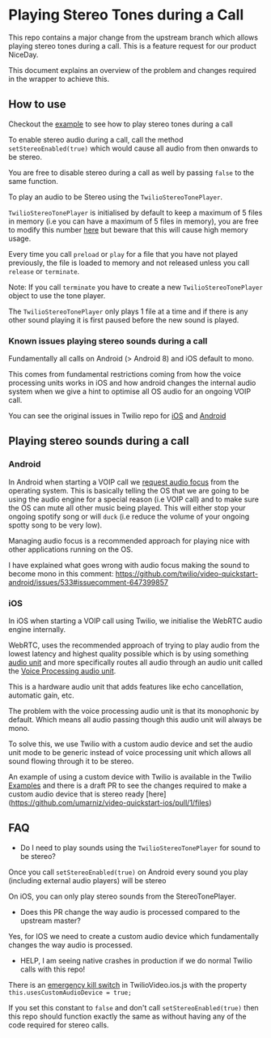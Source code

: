 

# Playing Stereo Tones during a Call

This repo contains a major change from the upstream branch which allows playing stereo tones during a call. This is a feature request for our product NiceDay.

This document explains an overview of the problem and changes required in the wrapper to achieve this.

## How to use

Checkout the [example](https://github.com/senseobservationsystems/react-native-twilio-video-webrtc/tree/niceday/twilio-emdr-ready/Example) to see how to play stereo tones during a call

To enable stereo audio during a call, call the method `setStereoEnabled(true)` which would cause all audio from then onwards to be stereo.

You are free to disable stereo during a call as well by passing `false` to the same function.

To play an audio to be Stereo using the `TwilioStereoTonePlayer`. 

`TwilioStereoTonePlayer` is initialised by default to keep a maximum of 5 files in memory (i.e you can have a maximum of 5 files in memory), you are free to modify this number [here](https://github.com/senseobservationsystems/react-native-twilio-video-webrtc/blob/niceday/twilio-emdr-ready/src/TwilioStereoTonePlayer.js#L16) but beware that this will cause high memory usage.

Every time you call `preload` or `play` for a file that you have not played previously, the file is loaded to memory and not released unless you call `release` or `terminate`.

Note: If you call `terminate` you have to create a new `TwilioStereoTonePlayer` object to use the tone player.

The `TwilioStereoTonePlayer` only plays 1 file at a time and if there is any other sound playing it is first paused before the new sound is played.

### Known issues playing stereo sounds during a call

Fundamentally all calls on Android (> Android 8) and iOS default to mono. 

This comes from fundamental restrictions coming from how the voice processing units works in iOS and how android changes the internal audio system when we give a hint to optimise all OS audio for an ongoing VOIP call.

You can see the original issues in Twilio repo for [iOS](https://github.com/twilio/twilio-video-ios/issues/77) and [Android](https://github.com/twilio/video-quickstart-android/issues/533)

## Playing stereo sounds during a call

### Android

In Android when starting a VOIP call we [request audio focus](https://developer.android.com/guide/topics/media-apps/audio-focus) from the operating system. This is basically telling the OS that we are going to be using the audio engine for a special reason (i.e VOIP call) and to make sure the OS can mute all other music being played. This will either stop your ongoing spotify song or will `duck` (i.e reduce the volume of your ongoing spotty song to be very low).

Managing audio focus is a recommended approach for playing nice with other applications running on the OS.

I have explained what goes wrong with audio focus making the sound to become  mono in this comment: https://github.com/twilio/video-quickstart-android/issues/533#issuecomment-647399857

### iOS

In iOS when starting a VOIP call using Twilio, we initialise the WebRTC audio engine internally.

WebRTC, uses the recommended approach of trying to play audio from the lowest latency and highest quality possible which is by using something [audio unit](https://developer.apple.com/documentation/audiounit) and more specifically routes all audio through an audio unit called the [Voice Processing audio unit](https://developer.apple.com/documentation/avfoundation/audio_playback_recording_and_processing/avaudioengine/using_voice_processing).

This is a hardware audio unit that adds features like echo cancellation, automatic gain, etc.

The problem with the voice processing audio unit is that its monophonic by default. Which means all audio passing though this audio unit will always be mono.

To solve this, we use Twilio with a custom audio device and set the audio unit mode to be generic instead of voice processing unit which allows all sound flowing through it to be stereo. 

An example of using a custom device with Twilio is available in the Twilio [Examples](https://github.com/twilio/video-quickstart-ios/tree/master/AudioDeviceExample) and there is a draft PR to see the changes required to make a custom audio device that is stereo ready [here] (https://github.com/umarniz/video-quickstart-ios/pull/1/files)

## FAQ

- Do I need to play sounds using the `TwilioStereoTonePlayer` for sound to be stereo?

Once you call `setStereoEnabled(true)` on Android every sound you play (including external audio players) will be stereo

On iOS, you can only play stereo sounds from the StereoTonePlayer.

- Does this PR change the way audio is processed compared to the upstream master?

Yes, for IOS we need to create a custom audio device which fundamentally changes the way audio is processed.

- HELP, I am seeing native crashes in production if we do normal Twilio calls with this repo!

There is an [emergency kill switch](https://github.com/senseobservationsystems/react-native-twilio-video-webrtc/blob/niceday/twilio-emdr-ready/src/TwilioVideo.ios.js#L162) in TwilioVideo.ios.js with the property `this.usesCustomAudioDevice = true;` 

If you set this constant to `false`  and don't call `setStereoEnabled(true)` then this repo should function exactly the same as without having any of the code required for stereo calls.